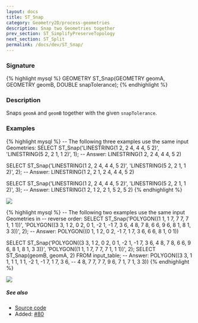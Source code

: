 ```yaml
---
layout: docs
title: ST_Snap
category: Geometry2D/process-geometries
description: Snap two Geometries together
prev_section: ST_SimplifyPreserveTopology
next_section: ST_Split
permalink: /docs/dev/ST_Snap/
---
```


### Signature

{% highlight mysql %}
GEOMETRY ST_Snap(GEOMETRY geomA, GEOMETRY geomB,
                 DOUBLE snapTolerance);
{% endhighlight %}

### Description

Snaps `geomA` and `geomB` together with the given `snapTolerance`.

### Examples

{% highlight mysql %}
-- The following three examples use the same input Geometries:
SELECT ST_Snap('LINESTRING(1 2, 2 4, 4 4, 5 2)',
               'LINESTRING(5 2, 2 1, 1 2)', 1);
-- Answer:     LINESTRING(1 2, 2 4, 4 4, 5 2)

SELECT ST_Snap('LINESTRING(1 2, 2 4, 4 4, 5 2)',
               'LINESTRING(5 2, 2 1, 1 2)', 2);
-- Answer:     LINESTRING(1 2, 2 1, 2 4, 4 4, 5 2)

SELECT ST_Snap('LINESTRING(1 2, 2 4, 4 4, 5 2)',
               'LINESTRING(5 2, 2 1, 1 2)', 3);
-- Answer:     LINESTRING(1 2, 1 2, 2 1, 5 2, 5 2)
{% endhighlight %}

<img class="displayed" src="../ST_Snap_1.png"/>

{% highlight mysql %}
-- The following two examples use the same input Geometries in
-- reverse order:
SELECT ST_Snap('POLYGON((1 1, 1 7, 7 7, 7 1, 1 1))',
               'POLYGON((3 3, 1 2, 0 2, 0 1, -2 1, -1 7, 3 6,
                         4 8, 7 8, 6 6, 9 6, 8 1, 8 1, 3 3))',
               2);
-- Answer: POLYGON((0 1, 1 2, 0 2, -1 7, 1 7, 3 6, 6 6, 8 1, 0 1))

SELECT ST_Snap('POLYGON((3 3, 1 2, 0 2, 0 1, -2 1, -1 7, 3 6,
                         4 8, 7 8, 6 6, 9 6, 8 1, 8 1, 3 3))',
               'POLYGON((1 1, 1 7, 7 7, 7 1, 1 1))',
               2);
SELECT ST_Snap(geomB, geomA, 2) FROM input_table;
-- Answer: POLYGON((3 3, 1 1, 1 1, 1 1, -2 1, -1 7, 1 7, 3 6,
--                  4 8, 7 7, 7 7, 9 6, 7 1, 7 1, 3 3))
{% endhighlight %}

<img class="displayed" src="../ST_Snap_2.png"/>

##### See also

* <a href="https://github.com/irstv/H2GIS/blob/master/h2spatial-ext/src/main/java/org/h2gis/h2spatialext/function/spatial/processing/ST_Snap.java" target="_blank">Source code</a>
* Added: <a href="https://github.com/irstv/H2GIS/pull/80" target="_blank">#80</a>
